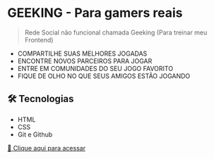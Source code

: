# GEEKING - Para gamers reais

> Rede Social não funcional chamada Geeking (Para treinar meu Frontend)

* COMPARTILHE SUAS MELHORES JOGADAS
* ENCONTRE NOVOS PARCEIROS PARA JOGAR
* ENTRE EM COMUNIDADES DO SEU JOGO FAVORITO
* FIQUE DE OLHO NO QUE SEUS AMIGOS ESTÃO JOGANDO

## 🛠 Tecnologias

- HTML
- CSS
- Git e Github

[🔗 Clique aqui para acessar](https://scjoaoantonio.github.io/jokersclub)
